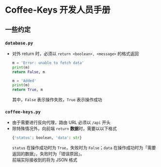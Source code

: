 # Coffee-Keys 开发人员手册

## 一些约定
### `database.py`
- 对外 return 时，必须以 `return <boolean>, <message>` 的格式返回  
    ``` python
    m = 'Error: unable to fetch data'
    print(m)
    return False, m
    ```  
    ``` python
    m = 'Added'
    print(m)
    return True, m
    ```
    其中，`False` 表示操作失败，`True` 表示操作成功
### `coffee-keys.py`
- 由于需要进行反向代理，路由 URL 必须以 `/api` 开头
- 除特殊情况外，向前端 `return` **数据**时，需要以以下格式
    ```python
    {'status': boolean, 'data': str}
    ```
    `status` 在操作成功时为 `True`，失败时为 `False`；`data` 在操作成功时为「需要返回的数据」，失败时为「错误原因」。  
    前端实际接收到的将为 JSON 格式